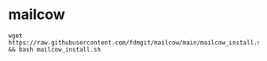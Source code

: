 # mailcow

```
wget https://raw.githubusercontent.com/fdmgit/mailcow/main/mailcow_install.sh && bash mailcow_install.sh
```

